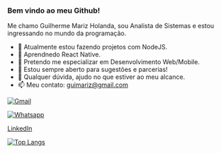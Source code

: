 ### Bem vindo ao meu Github!

Me chamo Guilherme Mariz Holanda, sou Analista de Sistemas e estou ingressando no mundo da programação.

- 🔭 Atualmente estou fazendo projetos com NodeJS.
- 🌱 Aprendnedo React Native.
- 👯 Pretendo me especializar em Desenvolvimento Web/Mobile. 
- 🤔 Estou sempre aberto para sugestões e parcerias!
- 💬 Qualquer dúvida, ajudo no que estiver ao meu alcance.
- 📫 Meu contato: guimariz@gmail.com

[![Gmail](https://img.shields.io/badge/Gmail-D14836?style=for-the-badge&logo=gmail&logoColor=white)](guimariz@gmail.com)

[![Whatsapp](https://img.shields.io/badge/WhatsApp-25D366?style=for-the-badge&logo=whatsapp&logoColor=white)](https://api.whatsapp.com/send?phone=5561981534846&text=Ola%2C%20Guilherme!%20Vi%20seu%20github%20e%20gostaria%20de%20conversar%20com%20voc%C3%AA.)

[LinkedIn](https://www.linkedin.com/in/guilherme-mariz-holanda-83b309140/)

[![Top Langs](https://github-readme-stats.vercel.app/api/top-langs/?username=guimariz&layout=compact)](https://githhub.com/anuraghazra/github-readme-stats)
